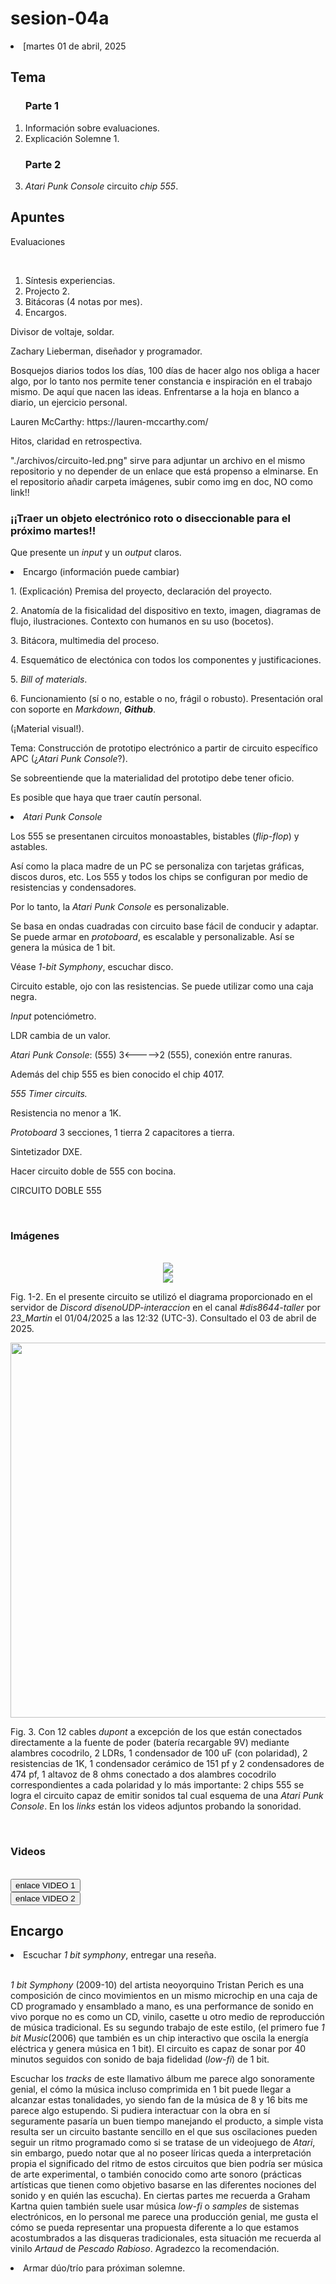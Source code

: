 # sesion-04a
<html lang=es>
<body>
<li>[martes 01 de abril, 2025</li>
<h2>Tema</h2>
<ol>
  <h3>Parte 1</h3>
    <li>Información sobre evaluaciones.</li>
    <li>Explicación Solemne 1.</li>
  <h3>Parte 2</h3>
    <li><i>Atari Punk Console</i> circuito <i>chip 555</i>.</li>
</ol>
<h2>Apuntes</h2>
  <p>Evaluaciones</p><br>
<ol>
    <li>Síntesis experiencias.</li>
    <li>Projecto 2.</li>
    <li>Bitácoras (4 notas por mes).</li>
    <li>Encargos.</li>
</ol>
  <p>Divisor de voltaje, soldar.</p>
  <p>Zachary Lieberman, diseñador y programador.</p>
  <p>Bosquejos diarios todos los días, 100 días de hacer algo nos obliga a hacer algo, por lo tanto nos permite tener constancia e inspiración en el trabajo mismo. De aquí que nacen las ideas. Enfrentarse a la hoja en blanco a diario, un ejercicio personal.</p>
  <p>Lauren McCarthy: https://lauren-mccarthy.com/</p>
  <p>Hitos, claridad en retrospectiva.</p>
  <p>"./archivos/circuito-led.png" sirve para adjuntar un archivo en el mismo repositorio y no depender de un enlace que está propenso a elminarse. En el repositorio añadir carpeta imágenes, subir como img en doc, NO como link!!</p>
  <h3><b>¡¡Traer un objeto electrónico roto o diseccionable para el próximo martes!!</b></h3>
  <p>Que presente un <i>input</i> y un <i>output</i> claros.</p>
  <li>Encargo (información puede cambiar)</li>
  <p>1.  (Explicación) Premisa del proyecto, declaración del proyecto.</p>
  <p>2.  Anatomía de la fisicalidad del dispositivo en texto, imagen, diagramas de flujo, ilustraciones. Contexto con humanos en su uso (bocetos).</p>
  <p>3.  Bitácora, multimedia del proceso.</p>
  <p>4.  Esquemático de electónica con todos los componentes y justificaciones.</p>
  <p>5.  <i>Bill of materials</i>.</p>
  <p>6.  Funcionamiento (sí o no, estable o no, frágil o robusto). Presentación oral con soporte en <i>Markdown</i>, <b><i>Github</i></b>.</p>
  <p>(¡Material visual!).</p>
  <p>Tema:  Construcción de prototipo electrónico a partir de circuito específico APC (¿<i>Atari Punk Console</i>?).</p>
  <p>Se sobreentiende que la materialidad del prototipo debe tener oficio.</p>
  <p>Es posible que haya que traer cautín personal.</p>
  <li><i>Atari Punk Console</i></li>
  <p>Los 555 se presentanen circuitos monoastables, bistables (<i>flip-flop</i>) y astables.</p>
  <p>Así como la placa madre de un PC se personaliza con tarjetas gráficas, discos duros, etc. Los 555 y todos los chips se configuran por medio de resistencias y condensadores.</p>
  <p>Por lo tanto, la <i>Atari Punk Console</i> es personalizable.</p>
  <p>Se basa en ondas cuadradas con circuito base fácil de conducir y adaptar. Se puede armar en <i>protoboard</i>, es escalable y personalizable. Así se genera la música de 1 bit.</p>
  <p>Véase <i>1-bit Symphony</i>, escuchar disco.</p>
  <p>Circuito estable, ojo con las resistencias. Se puede utilizar como una caja negra.</p>
  <p><i>Input</i> potenciómetro.</p>
  <p>LDR cambia de un valor.</p>
  <p><i>Atari Punk Console</i>: (555) 3<----->2 (555), conexión entre ranuras.</p>
  <p>Además del chip 555 es bien conocido el chip 4017.</p>
  <p><i>555 Timer circuits.</i></p>
  <p>Resistencia no menor a 1K.</p>
  <p><i>Protoboard</i> 3 secciones, 1 tierra 2 capacitores a tierra.</p>
  <p>Sintetizador DXE.</p>
  <p>Hacer circuito doble de 555 con bocina.</p>
    <p>CIRCUITO DOBLE 555</p><br>
  <h3>Imágenes</h3><br>
  <div align=center><img src="./documentos_adjuntos/imagenes-doble-555_izhak_villegas (1).jpg"></div>
  <div align=center><img src="./documentos_adjuntos/circuito-doble-555.png"></div>
  <p>Fig. 1-2.  En el presente circuito se utilizó el diagrama proporcionado en el servidor de <i>Discord</i> <i>disenoUDP-interaccion</i> en el canal <i>#dis8644-taller</i> por <i>23_Martin</i> el 01/04/2025 a las 12:32 (UTC-3). Consultado el 03 de abril de 2025.</p>
  <div align="center"><img src="./documentos_adjuntos/imagenes-doble-555_izhak_villegas (2).jpg" height=600></div>
  <p>Fig. 3.  Con 12 cables <i>dupont</i> a excepción de los que están conectados directamente a la fuente de poder (batería recargable 9V) mediante alambres cocodrilo, 2 LDRs, 1 condensador de 100 uF (con polaridad), 2 resistencias de 1K, 1 condensador cerámico de 151 pf y 2 condensadores de 474 pf, 1 altavoz de 8 ohms conectado a dos alambres cocodrilo correspondientes a cada polaridad y lo más importante: 2 chips 555 se logra el circuito capaz de emitir sonidos tal cual esquema de una <i>Atari Punk Console</i>. En los <i>links</i> están los videos adjuntos probando la sonoridad.</p><br>
  <h3>Videos</h3><br>
    <a href="https://github.com/IzhakVillegas/dis8644-2025-1/blob/85e2d9dbb71c04aa100ea7fbb12770763fa0138f/28-IzhakVillegas/sesion-04a/documentos_adjuntos/videos-doble-555-izhak_villegas%20(1).mp4" target="_blank">
  <button>enlace VIDEO 1</button>
</a><br>
    <a href="https://github.com/IzhakVillegas/dis8644-2025-1/blob/85e2d9dbb71c04aa100ea7fbb12770763fa0138f/28-IzhakVillegas/sesion-04a/documentos_adjuntos/videos-doble-555-izhak_villegas%20(2).mp4">
  <button>enlace VIDEO 2</button>
</a>
<h2>Encargo</h2>
  <li>Escuchar <i>1 bit symphony</i>, entregar una reseña.</li><br>
    <p><i>1 bit Symphony</i> (2009-10) del artista neoyorquino Tristan Perich es una composición de cinco movimientos en un mismo microchip en una caja de CD programado y ensamblado a mano, es una performance de sonido en vivo porque no es como un CD, vinilo, casette u otro medio de reproducción de música tradicional. Es su segundo trabajo de este estilo, (el primero fue <i>1 bit Music</i>(2006) que también es un chip interactivo que oscila la energía eléctrica y genera música en 1 bit). El circuito es capaz de sonar por 40 minutos seguidos con sonido de baja fidelidad (<i>low-fi</i>) de 1 bit.</p>
    <p>Escuchar los <i>tracks</i> de este llamativo álbum me parece algo sonoramente genial, el cómo la música incluso comprimida en 1 bit puede llegar a alcanzar estas tonalidades, yo siendo fan de la música de 8 y 16 bits me parece algo estupendo. Si pudiera interactuar con la obra en sí seguramente pasaría un buen tiempo manejando el producto, a simple vista resulta ser un circuito bastante sencillo en el que sus oscilaciones pueden seguir un ritmo programado como si se tratase de un videojuego de <i>Atari</i>, sin embargo, puedo notar que al no poseer líricas queda a interpretación propia el significado del ritmo de estos circuitos que bien podría ser música de arte experimental, o también conocido como arte sonoro (prácticas artísticas que tienen como objetivo basarse en las diferentes nociones del sonido y en quién las escucha). En ciertas partes me recuerda a Graham Kartna quien también suele usar música <i>low-fi</i> o <i>samples</i> de sistemas electrónicos, en lo personal me parece una producción genial, me gusta el cómo se pueda representar una propuesta diferente a lo que estamos acostumbrados a las disqueras tradicionales, esta situación me recuerda al vinilo <i>Artaud</i> de <i>Pescado Rabioso</i>. Agradezco la recomendación.</p>
  <li>Armar dúo/trío para próximan solemne.</li>
</body>
</html>
